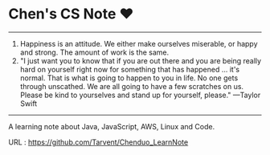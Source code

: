 # Chen's  CS Note ❤

---

1. Happiness is an attitude. We either make ourselves miserable, or happy and strong. The amount of work is the same.
2. "I just want you to know that if you are out there and you are being really hard on yourself right now for something that has happened ... it's normal. That is what is going to happen to you in life. No one gets through unscathed. We are all going to have a few scratches on us. Please be kind to yourselves and stand up for yourself, please."
   —Taylor Swift

---

A learning note about Java, JavaScript, AWS, Linux and Code.

URL : https://github.com/Tarvent/Chenduo_LearnNote

